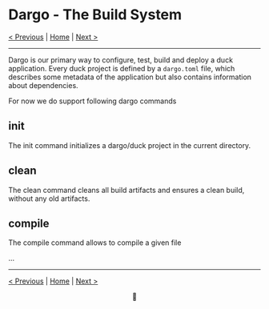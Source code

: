 # Dargo - The Build System

[< Previous](001-getting-started.md) | [Home](README.md) | [Next >](003-foundation-intro.md)

---

Dargo is our primary way to configure, test, build and deploy a duck application.
Every duck project is defined by a `dargo.toml` file, which describes some metadata of the application but also contains information about dependencies.

For now we do support following dargo commands

## init
The init command initializes a dargo/duck project in the current directory.

## clean
The clean command cleans all build artifacts and ensures a clean build, without any old artifacts.

## compile
The compile command allows to compile a given file

...

---

[< Previous](001-getting-started.md) | [Home](README.md) | [Next >](003-foundation-intro.md)

<div align="center">🦆</div>
